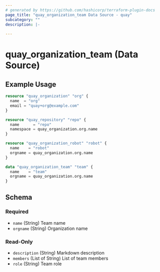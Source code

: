 ```yaml
---
# generated by https://github.com/hashicorp/terraform-plugin-docs
page_title: "quay_organization_team Data Source - quay"
subcategory: ""
description: |-
  
---
```


# quay_organization_team (Data Source)



## Example Usage

```terraform
resource "quay_organization" "org" {
  name  = "org"
  email = "quay+org@example.com"
}

resource "quay_repository" "repo" {
  name      = "repo"
  namespace = quay_organization.org.name
}

resource "quay_organization_robot" "robot" {
  name    = "robot"
  orgname = quay_organization.org.name
}

data "quay_organization_team" "team" {
  name    = "team"
  orgname = quay_organization.org.name
}
```

<!-- schema generated by tfplugindocs -->
## Schema

### Required

- `name` (String) Team name
- `orgname` (String) Organization name

### Read-Only

- `description` (String) Markdown description
- `members` (List of String) List of team members
- `role` (String) Team role
